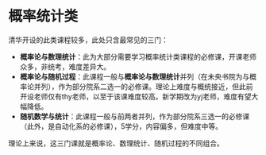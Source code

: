 # 概率统计类

清华开设的此类课程较多，此处只含最常见的三门：

* **概率论与数理统计**：此为大部分需要学习概率统计类课程的必修课，开课老师众多，非统考，难度差异大。
* **概率论与随机过程**：此课程一般与**概率论与数理统计**并列（在未央书院为与概率论并列），作为部分院系二选一的必修课。理论上难度与概统接近，但此前开设老师仅有thy老师，以至于该课难度较高。新学期改为yj老师，难度有望大幅降低。
* **随机数学与统计**：此课程一般与前两者并列，作为部分院系三选一的必修课（此外，是自动化系的必修课），5学分，内容偏多，但难度中等。

理论上来说，这三门课就是概率论、数理统计、随机过程的不同组合。
